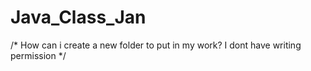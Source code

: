 # Java_Class_Jan

/*
How can i create a new folder to put in my work?
I dont have writing permission
*/
